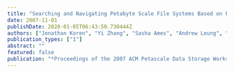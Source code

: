 ```yaml
---
title: "Searching and Navigating Petabyte Scale File Systems Based on Facets"
date: 2007-11-01
publishDate: 2020-01-05T06:43:50.730444Z
authors: ["Jonathan Koren", "Yi Zhang", "Sasha Ames", "Andrew Leung", "Carlos Maltzahn", "Ethan L. Miller"]
publication_types: ["1"]
abstract: ""
featured: false
publication: "*Proceedings of the 2007 ACM Petascale Data Storage Workshop (PDSW 07)*"
---
```


